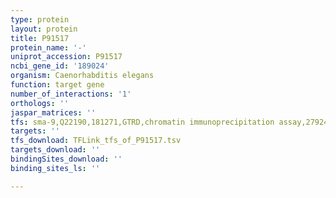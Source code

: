 ```yaml
---
type: protein
layout: protein
title: P91517
protein_name: '-'
uniprot_accession: P91517
ncbi_gene_id: '189024'
organism: Caenorhabditis elegans
function: target gene
number_of_interactions: '1'
orthologs: ''
jaspar_matrices: ''
tfs: sma-9,Q22190,181271,GTRD,chromatin immunoprecipitation assay,27924024%5Buid%5D,No
targets: ''
tfs_download: TFLink_tfs_of_P91517.tsv
targets_download: ''
bindingSites_download: ''
binding_sites_ls: ''

---
```

